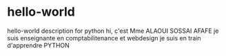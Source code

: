 # hello-world
hello-world description for python
hi, c'est Mme ALAOUI SOSSAI AFAFE
je suis enseignante en comptabilitenance et webdesign
je suis en train d'apprendre PYTHON
